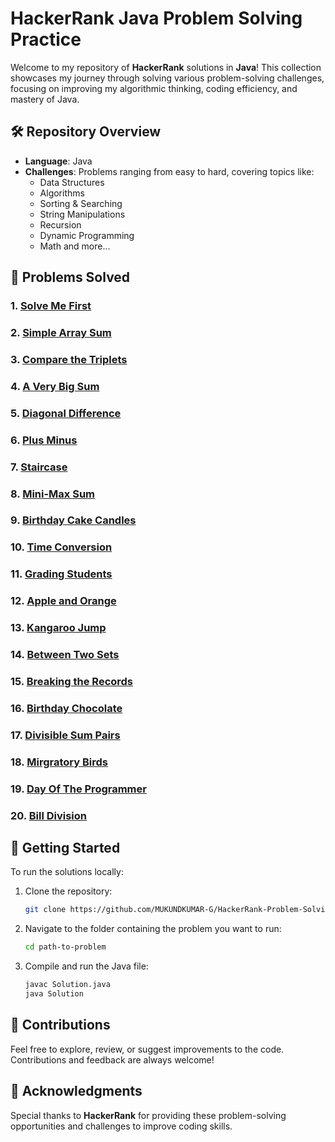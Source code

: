 # HackerRank Java Problem Solving Practice

Welcome to my repository of **HackerRank** solutions in **Java**! This collection showcases my journey through solving various problem-solving challenges, focusing on improving my algorithmic thinking, coding efficiency, and mastery of Java.

## 🛠️ Repository Overview

- **Language**: Java
- **Challenges**: Problems ranging from easy to hard, covering topics like:
  - Data Structures
  - Algorithms
  - Sorting & Searching
  - String Manipulations
  - Recursion
  - Dynamic Programming
  - Math and more...

## 📝 Problems Solved

### 1. [Solve Me First](./SolveMeFirst)

### 2. [Simple Array Sum](./SimpleArraySum)

### 3. [Compare the Triplets](./CompareTheTriplets)

### 4. [A Very Big Sum](./AVeryBigSum)

### 5. [Diagonal Difference](./DiagonalDifference)

### 6. [Plus Minus](./PlusMinus)

### 7. [Staircase](./Staircase)

### 8. [Mini-Max Sum](./MiniMaxSum)

### 9. [Birthday Cake Candles](./BirthdayCakeCandles)

### 10. [Time Conversion](./TimeConversion)

### 11. [Grading Students](./GradingStudents/)

### 12. [Apple and Orange](./AppleandOrange/)

### 13. [Kangaroo Jump](./KangarooJump/)

### 14. [Between Two Sets](./BetweenTwoSets/)

### 15. [Breaking the Records](./BreakingtheRecords/)

### 16. [Birthday Chocolate](./BirthdayChocolate/)

### 17. [Divisible Sum Pairs](./DivisibleSumPairs/)

### 18. [Mirgratory Birds](./MigratoryBirds/)

### 19. [Day Of The Programmer](./DayOfTheProgrammer/)

### 20. [Bill Division](./BillDivision/)

## 🚀 Getting Started

To run the solutions locally:

1. Clone the repository:

   ```bash
   git clone https://github.com/MUKUNDKUMAR-G/HackerRank-Problem-Solving-Practice.git
   ```

2. Navigate to the folder containing the problem you want to run:

   ```bash
   cd path-to-problem
   ```

3. Compile and run the Java file:
   ```bash
   javac Solution.java
   java Solution
   ```

## 🤝 Contributions

Feel free to explore, review, or suggest improvements to the code. Contributions and feedback are always welcome!

## 🌟 Acknowledgments

Special thanks to **HackerRank** for providing these problem-solving opportunities and challenges to improve coding skills.
